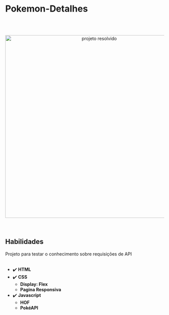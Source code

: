 # Pokemon-Detalhes

<br></br>
<div align="center">
  <img src="img/projeto.gif" alt="projeto resolvido" height="580">
</div>
<br><br>

## Habilidades
Projeto para testar o conhecimento sobre requisições de API
<br><br>

- :heavy_check_mark: **HTML**
- :heavy_check_mark: **CSS**
  - **Display: Flex**
  - **Pagina Responsiva**
- :heavy_check_mark: **Javascript**
  - **HOF**
  - **PokéAPI**
<br><br>
